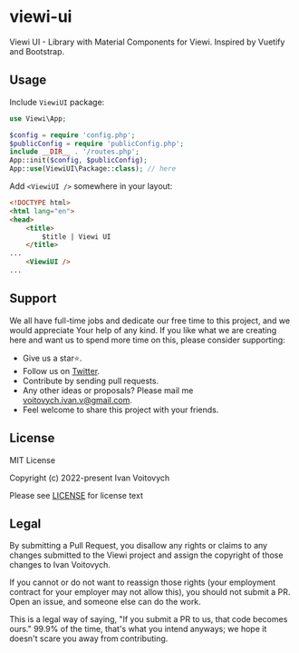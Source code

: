 # viewi-ui
Viewi UI - Library with Material Components for Viewi. Inspired by Vuetify and Bootstrap.

Usage
--------

Include `ViewiUI` package:

```php
use Viewi\App;

$config = require 'config.php';
$publicConfig = require 'publicConfig.php';
include __DIR__ . '/routes.php';
App::init($config, $publicConfig);
App::use(ViewiUI\Package::class); // here
```

Add `<ViewiUI />` somewhere in your layout:

```html
<!DOCTYPE html>
<html lang="en">
<head>
    <title>
        $title | Viewi UI
    </title>
...
    <ViewiUI />
...
```

Support
--------

We all have full-time jobs and dedicate our free time to this project, and we would appreciate Your help of any kind. If you like what we are creating here and want us to spend more time on this, please consider supporting:

 - Give us a star⭐.
 - Follow us on [Twitter](https://twitter.com/viewiphp).
 - Contribute by sending pull requests.
 - Any other ideas or proposals? Please mail me voitovych.ivan.v@gmail.com.
 - Feel welcome to share this project with your friends.


License
--------

MIT License

Copyright (c) 2022-present Ivan Voitovych

Please see [LICENSE](/LICENSE) for license text


Legal
------

By submitting a Pull Request, you disallow any rights or claims to any changes submitted to the Viewi project and assign the copyright of those changes to Ivan Voitovych.

If you cannot or do not want to reassign those rights (your employment contract for your employer may not allow this), you should not submit a PR. Open an issue, and someone else can do the work.

This is a legal way of saying, "If you submit a PR to us, that code becomes ours." 99.9% of the time, that's what you intend anyways; we hope it doesn't scare you away from contributing.